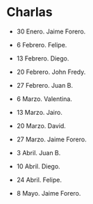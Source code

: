 # Charlas

* 30 Enero. Jaime Forero.

* 6 Febrero. Felipe.

* 13 Febrero. Diego.

* 20 Febrero. John Fredy.

* 27 Febrero. Juan B. 

* 6 Marzo. Valentina.

* 13 Marzo. Jairo.

* 20 Marzo. David. 

* 27 Marzo. Jaime Forero.

* 3 Abril. Juan B.

* 10 Abril. Diego.

* 24 Abril. Felipe.

* 8 Mayo. Jaime Forero.
